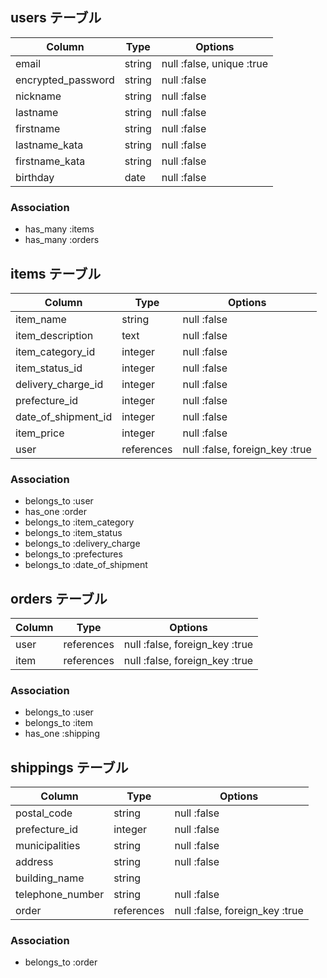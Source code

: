 ## users テーブル

| Column             | Type   | Options                   |
| ------------------ | ------ | ------------------------- |
| email              | string | null :false, unique :true |
| encrypted_password | string | null :false               |
| nickname           | string | null :false               |
| lastname           | string | null :false               |
| firstname          | string | null :false               |
| lastname_kata      | string | null :false               |
| firstname_kata     | string | null :false               |
| birthday           | date   | null :false               |

### Association

- has_many :items
- has_many :orders

## items テーブル

| Column              | Type       | Options                        |
| ------------------- | ---------- | ------------------------------ |
| item_name           | string     | null :false                    |
| item_description    | text       | null :false                    |
| item_category_id    | integer    | null :false                    |
| item_status_id      | integer    | null :false                    |
| delivery_charge_id  | integer    | null :false                    |
| prefecture_id       | integer    | null :false                    |
| date_of_shipment_id | integer    | null :false                    |
| item_price          | integer    | null :false                    |
| user                | references | null :false, foreign_key :true |

### Association

- belongs_to :user
- has_one :order
- belongs_to :item_category
- belongs_to :item_status
- belongs_to :delivery_charge
- belongs_to :prefectures
- belongs_to :date_of_shipment

## orders テーブル

| Column | Type       | Options                        |
| ------ | ---------- | ------------------------------ |
| user   | references | null :false, foreign_key :true |
| item   | references | null :false, foreign_key :true |

### Association

- belongs_to :user
- belongs_to :item
- has_one :shipping

## shippings テーブル
| Column           | Type       | Options                        |
| ---------------- | ---------- | ------------------------------ |
| postal_code      | string     | null :false                    |
| prefecture_id    | integer    | null :false                    |
| municipalities   | string     | null :false                    |
| address          | string     | null :false                    |
| building_name    | string     |                                |
| telephone_number | string     | null :false                    |
| order            | references | null :false, foreign_key :true |

### Association
- belongs_to :order